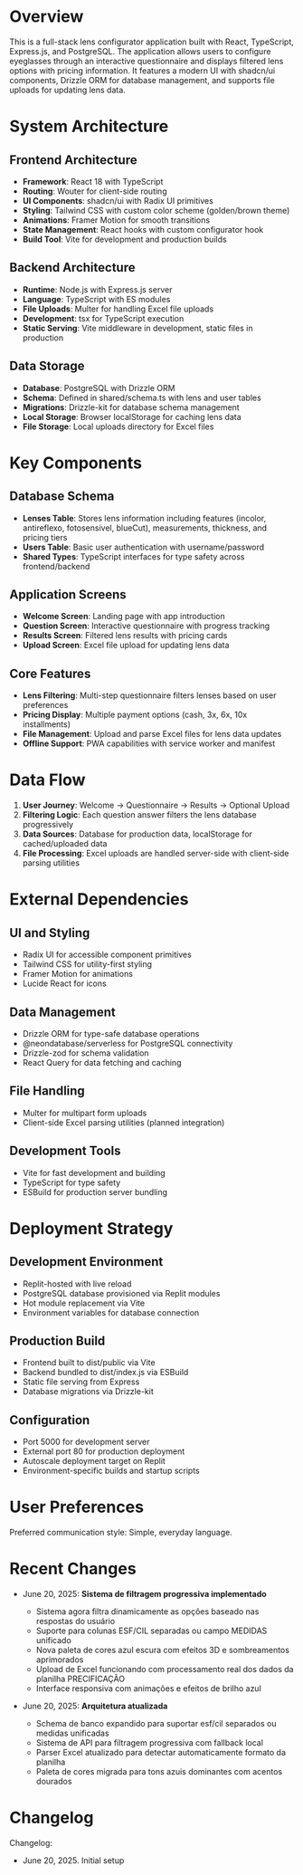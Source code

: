 # Overview

This is a full-stack lens configurator application built with React, TypeScript, Express.js, and PostgreSQL. The application allows users to configure eyeglasses through an interactive questionnaire and displays filtered lens options with pricing information. It features a modern UI with shadcn/ui components, Drizzle ORM for database management, and supports file uploads for updating lens data.

# System Architecture

## Frontend Architecture
- **Framework**: React 18 with TypeScript
- **Routing**: Wouter for client-side routing
- **UI Components**: shadcn/ui with Radix UI primitives
- **Styling**: Tailwind CSS with custom color scheme (golden/brown theme)
- **Animations**: Framer Motion for smooth transitions
- **State Management**: React hooks with custom configurator hook
- **Build Tool**: Vite for development and production builds

## Backend Architecture
- **Runtime**: Node.js with Express.js server
- **Language**: TypeScript with ES modules
- **File Uploads**: Multer for handling Excel file uploads
- **Development**: tsx for TypeScript execution
- **Static Serving**: Vite middleware in development, static files in production

## Data Storage
- **Database**: PostgreSQL with Drizzle ORM
- **Schema**: Defined in shared/schema.ts with lens and user tables
- **Migrations**: Drizzle-kit for database schema management
- **Local Storage**: Browser localStorage for caching lens data
- **File Storage**: Local uploads directory for Excel files

# Key Components

## Database Schema
- **Lenses Table**: Stores lens information including features (incolor, antireflexo, fotosensivel, blueCut), measurements, thickness, and pricing tiers
- **Users Table**: Basic user authentication with username/password
- **Shared Types**: TypeScript interfaces for type safety across frontend/backend

## Application Screens
- **Welcome Screen**: Landing page with app introduction
- **Question Screen**: Interactive questionnaire with progress tracking
- **Results Screen**: Filtered lens results with pricing cards
- **Upload Screen**: Excel file upload for updating lens data

## Core Features
- **Lens Filtering**: Multi-step questionnaire filters lenses based on user preferences
- **Pricing Display**: Multiple payment options (cash, 3x, 6x, 10x installments)
- **File Management**: Upload and parse Excel files for lens data updates
- **Offline Support**: PWA capabilities with service worker and manifest

# Data Flow

1. **User Journey**: Welcome → Questionnaire → Results → Optional Upload
2. **Filtering Logic**: Each question answer filters the lens database progressively
3. **Data Sources**: Database for production data, localStorage for cached/uploaded data
4. **File Processing**: Excel uploads are handled server-side with client-side parsing utilities

# External Dependencies

## UI and Styling
- Radix UI for accessible component primitives
- Tailwind CSS for utility-first styling
- Framer Motion for animations
- Lucide React for icons

## Data Management
- Drizzle ORM for type-safe database operations
- @neondatabase/serverless for PostgreSQL connectivity
- Drizzle-zod for schema validation
- React Query for data fetching and caching

## File Handling
- Multer for multipart form uploads
- Client-side Excel parsing utilities (planned integration)

## Development Tools
- Vite for fast development and building
- TypeScript for type safety
- ESBuild for production server bundling

# Deployment Strategy

## Development Environment
- Replit-hosted with live reload
- PostgreSQL database provisioned via Replit modules
- Hot module replacement via Vite
- Environment variables for database connection

## Production Build
- Frontend built to dist/public via Vite
- Backend bundled to dist/index.js via ESBuild
- Static file serving from Express
- Database migrations via Drizzle-kit

## Configuration
- Port 5000 for development server
- External port 80 for production deployment
- Autoscale deployment target on Replit
- Environment-specific builds and startup scripts

# User Preferences

Preferred communication style: Simple, everyday language.

# Recent Changes

- June 20, 2025: **Sistema de filtragem progressiva implementado**
  - Sistema agora filtra dinamicamente as opções baseado nas respostas do usuário
  - Suporte para colunas ESF/CIL separadas ou campo MEDIDAS unificado
  - Nova paleta de cores azul escura com efeitos 3D e sombreamentos aprimorados
  - Upload de Excel funcionando com processamento real dos dados da planilha PRECIFICAÇÃO
  - Interface responsiva com animações e efeitos de brilho azul

- June 20, 2025: **Arquitetura atualizada**
  - Schema de banco expandido para suportar esf/cil separados ou medidas unificadas
  - Sistema de API para filtragem progressiva com fallback local
  - Parser Excel atualizado para detectar automaticamente formato da planilha
  - Paleta de cores migrada para tons azuis dominantes com acentos dourados

# Changelog

Changelog:
- June 20, 2025. Initial setup